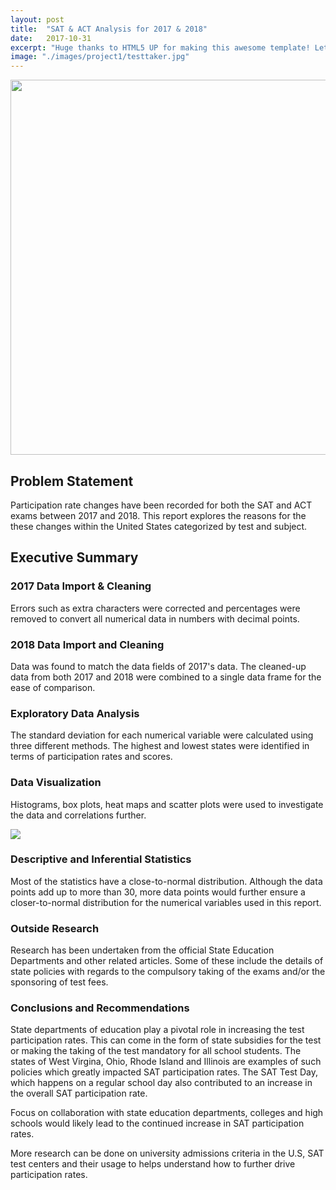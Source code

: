 ```yaml
---
layout: post
title:  "SAT & ACT Analysis for 2017 & 2018"
date:   2017-10-31
excerpt: "Huge thanks to HTML5 UP for making this awesome template! Let's see what it can do"
image: "./images/project1/testtaker.jpg"
---
```


<img src="http://localhost:4000/images/project_1/test_taker.jpg" width = "900" height="600"/>

## Problem Statement

Participation rate changes have been recorded for both the SAT and ACT exams between 2017 and 2018. This report explores the reasons for the these changes within the United States categorized by test and subject.

## Executive Summary

### 2017 Data Import & Cleaning

Errors such as extra characters were corrected and percentages were removed to convert all numerical data in numbers with decimal points.

### 2018 Data Import and Cleaning

Data was found to match the data fields of 2017's data. The cleaned-up data from both 2017 and 2018 were combined to a single data frame for the ease of comparison.

### Exploratory Data Analysis

The standard deviation for each numerical variable were calculated using three different methods. The highest and lowest states were identified in terms of participation rates and scores.

### Data Visualization

Histograms, box plots, heat maps and scatter plots were used to investigate the data and correlations further.

<img src="http://localhost:4000/images/project_1/download.png" id='responsive-image'/>

### Descriptive and Inferential Statistics

Most of the statistics have a close-to-normal distribution. Although the data points add up to more than 30, more data points would further ensure a closer-to-normal distribution for the numerical variables used in this report.

### Outside Research

Research has been undertaken from the official State Education Departments and other related articles. Some of these include the details of state policies with regards to the compulsory taking of the exams and/or the sponsoring of test fees.

### Conclusions and Recommendations

State departments of education play a pivotal role in increasing the test participation rates. This can come in the form of state subsidies for the test or making the taking of the test mandatory for all school students. The states of West Virgina, Ohio, Rhode Island and Illinois are examples of such policies which greatly impacted SAT participation rates. The SAT Test Day, which happens on a regular school day also contributed to an increase in the overall SAT participation rate.

Focus on collaboration with state education departments, colleges and high schools would likely lead to the continued increase in SAT participation rates.

More research can be done on university admissions criteria in the U.S, SAT test centers and their usage to helps understand how to further drive participation rates.